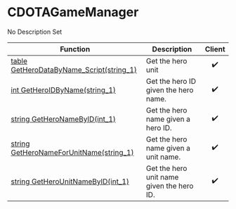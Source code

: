 # CDOTAGameManager
No Description Set

Function|Description|Client
--|--|:--:
[table GetHeroDataByName_Script(string_1)](GetHeroDataByName_Script)|Get the hero unit |✔️
[int GetHeroIDByName(string_1)](GetHeroIDByName)|Get the hero ID given the hero name.|✔️
[string GetHeroNameByID(int_1)](GetHeroNameByID)|Get the hero name given a hero ID.|✔️
[string GetHeroNameForUnitName(string_1)](GetHeroNameForUnitName)|Get the hero name given a unit name.|✔️
[string GetHeroUnitNameByID(int_1)](GetHeroUnitNameByID)|Get the hero unit name given the hero ID.|✔️
